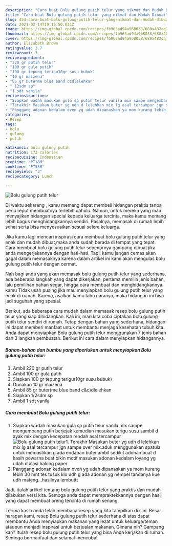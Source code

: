 ```yaml
---
description: "Cara buat Bolu gulung putih telur yang nikmat dan Mudah Dibuat"
title: "Cara buat Bolu gulung putih telur yang nikmat dan Mudah Dibuat"
slug: 454-cara-buat-bolu-gulung-putih-telur-yang-nikmat-dan-mudah-dibuat
date: 2021-02-14T19:15:50.031Z
image: https://img-global.cpcdn.com/recipes/fb963ad94a968038/680x482cq70/bolu-gulung-putih-telur-foto-resep-utama.jpg
thumbnail: https://img-global.cpcdn.com/recipes/fb963ad94a968038/680x482cq70/bolu-gulung-putih-telur-foto-resep-utama.jpg
cover: https://img-global.cpcdn.com/recipes/fb963ad94a968038/680x482cq70/bolu-gulung-putih-telur-foto-resep-utama.jpg
author: Elizabeth Brown
ratingvalue: 3.7
reviewcount: 3
recipeingredient:
- "220 gr putih telur"
- "100 gr gula putih"
- "100 gr tepung terigu10gr susu bubuk"
- "10 gr maizena"
- "85 gr buterme blue band ccdlelehkan"
- " 12sdm sp"
- "1 sdt vanila"
recipeinstructions:
- "Siapkan wadah masukan gula sp putih telur vanila mix sampe mengembang putih berjejak kemudian masukan terigu susu sambil d ayak mix dengan kecepatan rendah asal tercampur"
- "Terakhir Masukan buter yg udh d lelehkan mix lg asal tercampur jgn sampe over mix.aduk menggunakan spatula untuk memastikan g ada endapan buter.ambil sedikit adonan buat d kasih pewarna buat bikin motif.masukan adonan kedalam loyang yg udah d alasi baking paper"
- "Panggang adonan kedalam oven yg udah dipanaskan ya mom kurang lebih 30 mnt tes tusuk klo udh g ada adonan yg nempel tandanya kue udh mateng...hasilnya lembuttt"
categories:
- Resep
tags:
- bolu
- gulung
- putih

katakunci: bolu gulung putih 
nutrition: 173 calories
recipecuisine: Indonesian
preptime: "PT18M"
cooktime: "PT53M"
recipeyield: "3"
recipecategory: Lunch

---
```



![Bolu gulung putih telur](https://img-global.cpcdn.com/recipes/fb963ad94a968038/680x482cq70/bolu-gulung-putih-telur-foto-resep-utama.jpg)

Di waktu  sekarang , kamu memang dapat membeli hidangan praktis tanpa perlu repot membuatnya terlebih dahulu. Namun, untuk mereka yang mau menyajikan hidangan special kepada keluarga tercinta, maka kamu memang lebih bagus menghidangkannya sendiri. Pasalnya, memasak di rumah lebih sehat serta bisa menyesuaikan sesuai selera keluarga.

Jika kamu lagi mencari inspirasi cara membuat bolu gulung putih telur yang enak dan mudah dibuat,maka anda sudah berada di tempat yang tepat. Cara membuat bolu gulung putih telur  sebenarnya gampang dibuat jika anda mengerjakannya dengan hati-hati. Tapi, kamu jangan cemas akan gagal dalam memasaknya 
karena dalam artikel ini kami akan mengulas bolu gulung putih telur dengan cermat.  



Nah bagi anda yang akan memasak bolu gulung putih telur yang sederhana, ada beberapa langkah yang dapat dikerjakan, pertama memilih jenis bahan, lalu pemilihan bahan segar, hingga cara membuat dan menghidangkannya. kamu Tidak usah pusing jika mau menyiapkan bolu gulung putih telur yang enak di rumah. Karena, asalkan kamu  tahu caranya, maka hidangan ini bisa jadi suguhan yang spesial.

Berikut, ada beberapa cara mudah dalam memasak resep bolu gulung putih telur yang siap dihidangkan. Kali ini, mari kita coba ciptakan bolu gulung putih telur sendiri di rumah. Tetap dengan bahan yang sederhana, hidangan ini dapat memberi manfaat untuk membantu menjaga kesehatan tubuh kita. Anda dapat menyiapkan Bolu gulung putih telur menggunakan 7 jenis bahan dan 3 langkah pembuatan. Berikut ini cara dalam menyiapkan hidangannya.

<!--inarticleads1-->

##### Bahan-bahan dan bumbu yang diperlukan untuk menyiapkan Bolu gulung putih telur:

1. Ambil 220 gr putih telur
1. Ambil 100 gr gula putih
1. Siapkan 100 gr tepung terigu(10gr susu bubuk)
1. Gunakan 10 gr maizena
1. Ambil 85 gr buter(me blue band c&amp;c)dlelehkan
1. Siapkan  1/2sdm sp
1. Ambil 1 sdt vanila




<!--inarticleads2-->

##### Cara membuat Bolu gulung putih telur:

1. Siapkan wadah masukan gula sp putih telur vanila mix sampe mengembang putih berjejak kemudian masukan terigu susu sambil d ayak mix dengan kecepatan rendah asal tercampur
<img src="https://img-global.cpcdn.com/steps/42bb2b7ffde1ecf3/160x128cq70/bolu-gulung-putih-telur-langkah-memasak-1-foto.jpg" alt="Bolu gulung putih telur">1. Terakhir Masukan buter yg udh d lelehkan mix lg asal tercampur jgn sampe over mix.aduk menggunakan spatula untuk memastikan g ada endapan buter.ambil sedikit adonan buat d kasih pewarna buat bikin motif.masukan adonan kedalam loyang yg udah d alasi baking paper
1. Panggang adonan kedalam oven yg udah dipanaskan ya mom kurang lebih 30 mnt tes tusuk klo udh g ada adonan yg nempel tandanya kue udh mateng...hasilnya lembuttt




Jadi, itulah artikel tentang  bolu gulung putih telur  yang praktis dan mudah dilakukan versi kita. Semoga anda dapat mempraktekkannya dengan hasil yang dapat membuat oreng tercinta di rumah senang. 

Terima kasih anda telah membaca resep yang kita tampilkan di sini. Besar harapan kami, resep  Bolu gulung putih telur sederhana di atas dapat membantu Anda menyiapkan makanan yang lezat untuk keluarga/teman ataupun menjadi inspirasi untuk berjualan makanan. Gimana nih? Gampang kan? Itulah resep bolu gulung putih telur yang bisa Anda kerjakan di rumah. Semoga bermanfaat dan selamat mencoba!

